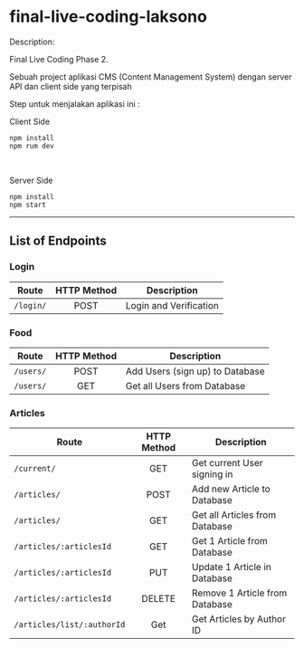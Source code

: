 # final-live-coding-laksono

Description:

Final Live Coding Phase 2.

Sebuah project aplikasi CMS (Content Management System) dengan server API dan client side yang terpisah

Step untuk menjalakan aplikasi ini :

Client Side
```
npm install
npm rum dev
```
<br>

Server Side
```
npm install
npm start
```

-----
## List of Endpoints

### Login

|Route | HTTP Method | Description |
|------|:----:|-------------|
|`/login/` | POST | Login and Verification |


### Food

|Route | HTTP Method | Description |
|------|:----:|-------------|
|`/users/` | POST | Add Users (sign up) to Database |
|`/users/` | GET | Get all Users from Database |


### Articles

|Route | HTTP Method | Description |
|------|:----:|-------------|
|`/current/` | GET | Get current User signing in |
|`/articles/` | POST | Add new Article to Database |
|`/articles/` | GET | Get all Articles from Database |
|`/articles/:articlesId` | GET | Get 1 Article from Database |
|`/articles/:articlesId` | PUT | Update 1 Article in Database |
|`/articles/:articlesId` | DELETE | Remove 1 Article from Database |
|`/articles/list/:authorId` | Get | Get Articles by Author ID |
